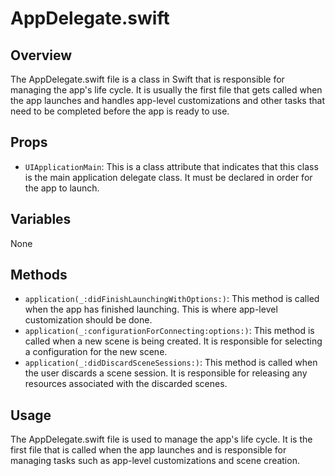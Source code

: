 # AppDelegate.swift
## Overview
The AppDelegate.swift file is a class in Swift that is responsible for managing the app's life cycle. It is usually the first file that gets called when the app launches and handles app-level customizations and other tasks that need to be completed before the app is ready to use.

## Props
* `UIApplicationMain`: This is a class attribute that indicates that this class is the main application delegate class. It must be declared in order for the app to launch.

## Variables
None

## Methods
* `application(_:didFinishLaunchingWithOptions:)`: This method is called when the app has finished launching. This is where app-level customization should be done.
* `application(_:configurationForConnecting:options:)`: This method is called when a new scene is being created. It is responsible for selecting a configuration for the new scene.
* `application(_:didDiscardSceneSessions:)`: This method is called when the user discards a scene session. It is responsible for releasing any resources associated with the discarded scenes.

## Usage
The AppDelegate.swift file is used to manage the app's life cycle. It is the first file that is called when the app launches and is responsible for managing tasks such as app-level customizations and scene creation.